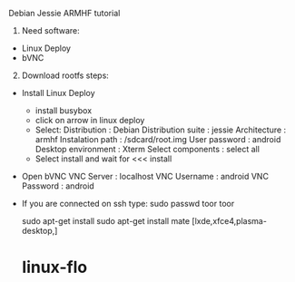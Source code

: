 Debian Jessie ARMHF tutorial



1. Need software:
  * Linux Deploy
  * bVNC
  
  
  

2. Download rootfs steps:
  * Install Linux Deploy
    - install busybox
    - click on arrow in linux deploy
    - Select:
      Distribution : Debian
      Distribution suite : jessie
      Architecture : armhf
      Instalation path : /sdcard/root.img
      User password : android
      Desktop environment : Xterm
      Select components : select all
    - Select install and wait for <<< install
  * Open bVNC
      VNC Server : localhost
      VNC Username : android
      VNC Password : android
  * If you are connected on ssh type:
      sudo passwd
	toor
	toor
      
      sudo apt-get install
      sudo apt-get install mate [lxde,xfce4,plasma-desktop,]
    
    # linux-flo
